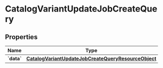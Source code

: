 
# CatalogVariantUpdateJobCreateQuery

## Properties
| Name | Type | Description | Notes |
| ------------ | ------------- | ------------- | ------------- |
| **&#x60;data&#x60;** | [**CatalogVariantUpdateJobCreateQueryResourceObject**](CatalogVariantUpdateJobCreateQueryResourceObject.md) |  |  |



